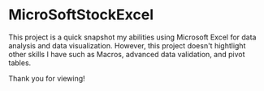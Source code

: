# MicroSoftStockExcel
This project is a quick snapshot my abilities using Microsoft Excel for data analysis and data visualization. However, this project doesn't hightlight other skills I have such as Macros, advanced data validation, and pivot tables.

Thank you for viewing!
